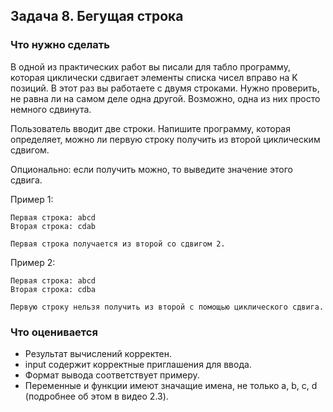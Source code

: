 ## Задача 8. Бегущая строка
### Что нужно сделать
В одной из практических работ вы писали для табло программу, которая циклически сдвигает элементы списка чисел вправо
на K позиций. В этот раз вы работаете с двумя строками. Нужно проверить, не равна ли на самом деле одна другой.
Возможно, одна из них просто немного сдвинута.

Пользователь вводит две строки. Напишите программу, которая определяет, можно ли первую строку получить из второй
циклическим сдвигом.

Опционально: если получить можно, то выведите значение этого сдвига.

Пример 1:

```
Первая строка: abcd
Вторая строка: cdab

Первая строка получается из второй со сдвигом 2.
```

Пример 2:

```
Первая строка: abcd
Вторая строка: cdba

Первую строку нельзя получить из второй с помощью циклического сдвига.
```
### Что оценивается
- Результат вычислений корректен.
- input содержит корректные приглашения для ввода. 
- Формат вывода соответствует примеру.
- Переменные и функции имеют значащие имена, не только a, b, c, d (подробнее об этом в видео 2.3).


